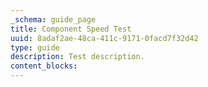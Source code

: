 ```yaml
---
_schema: guide_page
title: Component Speed Test
uuid: 8adaf2ae-48ca-411c-9171-0facd7f32d42
type: guide
description: Test description.
content_blocks:
---
```

